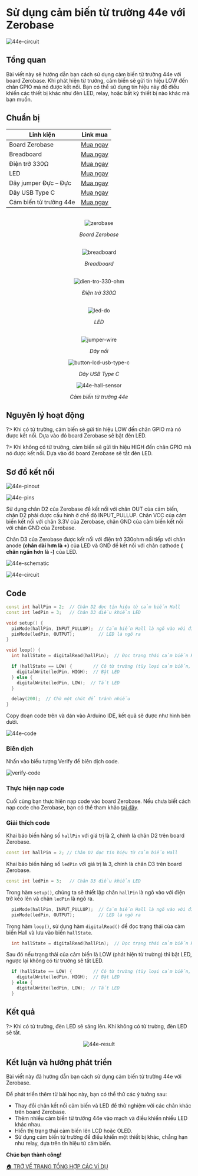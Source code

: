 <br>
<br>
<br>

# Sử dụng cảm biến từ trường 44e với Zerobase

![44e-circuit](https://cdn.chipstack.vn/zerobase/44e-hall-sensor/44e-circuit.jpg)

## Tổng quan

Bài viết này sẽ hướng dẫn bạn cách sử dụng cảm biến từ trường 44e với board Zerobase. Khi phát hiện từ trường, cảm biến sẽ gửi tín hiệu LOW đến chân GPIO mà nó được kết nối. Bạn có thể sử dụng tín hiệu này để điều khiển các thiết bị khác như đèn LED, relay, hoặc bất kỳ thiết bị nào khác mà bạn muốn.

## Chuẩn bị

| Linh kiện |  Link mua |
| --- | --- |
| Board Zerobase |[Mua ngay](https://chipstack.vn/san-pham/zerobase) |
| Breadboard |[Mua ngay](https://chipstack.vn/san-pham/breadboard-830-lo/) |
| Điện trở 330Ω |[Mua ngay](https://chipstack.vn/san-pham/dien-tro-1-4w-1/) |
| LED |[Mua ngay](https://chipstack.vn/san-pham/led-5mm-vo-mau/) |
| Dây jumper Đực – Đực | [Mua ngay](https://chipstack.vn/san-pham/day-jumper-duc-duc/) |
| Dây USB Type C |[Mua ngay](https://chipstack.vn/san-pham/day-usb-type-c-1m/) |
| Cảm biến từ trường 44e | [Mua ngay](https://chipstack.vn/san-pham/cam-bien-hall-44e/) |

<br>

<div align="center">
    <img src="https://cdn.chipstack.vn/default/zerobase-overview.png" alt="zerobase">
    <p><em>Board Zerobase</em></p>
</div>

<br>

<div align="center">
    <img src="https://cdn.chipstack.vn/default/breadboard.png" alt="breadboard">
    <p><em>Breadboard</em></p>
</div>

<br>

<div align="center">
    <img src="https://cdn.chipstack.vn/default/dien-tro-330-ohm.png" alt="dien-tro-330-ohm">
    <p><em>Điện trở 330Ω</em></p>
</div>

<br>

<div align="center">
    <img src="https://cdn.chipstack.vn/default/led-do.png" alt="led-do">
    <p><em>LED</em></p>
</div>

<br>

<div align="center">
    <img src="https://cdn.chipstack.vn/default/jumper-wire.png" alt="jumper-wire">
    <p><em>Dây nối</em></p>
</div>

<div align="center">
    <img src="https://cdn.chipstack.vn/default/usb-type-c.jpg" alt="button-lcd-usb-type-c">
    <p><em>Dây USB Type C</em></p>
</div>

<div align="center">
    <img src="https://cdn.chipstack.vn/zerobase2/44e-hall-sensor/44e.jpg" alt="44e-hall-sensor">
    <p><em>Cảm biến từ trường 44e</em></p>
</div>

## Nguyên lý hoạt động

?> Khi có từ trường, cảm biến sẽ gửi tín hiệu LOW đến chân GPIO mà nó được kết nối. Dựa vào đó board Zerobase sẽ bật đèn LED.

?> Khi không có từ trường, cảm biến sẽ gửi tín hiệu HIGH đến chân GPIO mà nó được kết nối. Dựa vào đó board Zerobase sẽ tắt đèn LED.

## Sơ đồ kết nối

![44e-pinout](https://cdn.chipstack.vn/zerobase2/44e-hall-sensor/pinout-44e.jpg)

![44e-pins](https://cdn.chipstack.vn/zerobase/44e-hall-sensor/44e-pins.png)

Sử dụng chân D2 của Zerobase để kết nối với chân OUT của cảm biến, chân D2 phải được cấu hình ở chế độ INPUT_PULLUP. Chân VCC của cảm biến kết nối với chân 3.3V của Zerobase, chân GND của cảm biến kết nối với chân GND của Zerobase.

Chân D3 của Zerobase được kết nối với điện trở 330ohm nối tiếp với chân anode **(chân dài hơn là +)** của LED và GND để kết nối với chân cathode **( chân ngắn hơn là -)** của LED.

![44e-schematic](https://cdn.chipstack.vn/zerobase/44e-hall-sensor/44e-schematic.png)

![44e-circuit](https://cdn.chipstack.vn/zerobase/44e-hall-sensor/44e-circuit.jpg)

## Code

```cpp
const int hallPin = 2;  // Chân D2 đọc tín hiệu từ cảm biến Hall
const int ledPin = 3;   // Chân D3 điều khiển LED

void setup() {
  pinMode(hallPin, INPUT_PULLUP);  // Cảm biến Hall là ngõ vào với điện trở kéo lên
  pinMode(ledPin, OUTPUT);         // LED là ngõ ra
}

void loop() {
  int hallState = digitalRead(hallPin);  // Đọc trạng thái cảm biến Hall

  if (hallState == LOW) {        // Có từ trường (tùy loại cảm biến, có thể là LOW)
    digitalWrite(ledPin, HIGH);  // Bật LED
  } else {
    digitalWrite(ledPin, LOW);  // Tắt LED
  }

  delay(200);  // Chờ một chút để tránh nhiễu
}
```

Copy đoạn code trên và dán vào Arduino IDE, kết quả sẽ được như hình bên dưới.

![44e-code](https://cdn.chipstack.vn/zerobase/44e-hall-sensor/44e-code.png)

### Biên dịch

Nhấn vào biểu tượng Verify để biên dịch code.

![verify-code](https://cdn.chipstack.vn/default/verify-code.png "verify-code]")

### Thực hiện nạp code
Cuối cùng bạn thực hiện nạp code vào board Zerobase. Nếu chưa biết cách nạp code cho Zerobase, bạn có thể tham khảo [tại đây](https://zerobase.chipstack.vn/#/vi/zerobase/quickstart).

### Giải thích code

Khai báo biến hằng số `hallPin` với giá trị là 2, chính là chân D2 trên board Zerobase.

```cpp
const int hallPin = 2; // Chân D2 đọc tín hiệu từ cảm biến Hall
```

Khai báo biến hằng số `ledPin` với giá trị là 3, chính là chân D3 trên board Zerobase.

```cpp
const int ledPin = 3;   // Chân D3 điều khiển LED
```

Trong hàm `setup()`, chúng ta sẽ thiết lập chân `hallPin` là ngõ vào với điện trở kéo lên và chân `ledPin` là ngõ ra.

```cpp
  pinMode(hallPin, INPUT_PULLUP);  // Cảm biến Hall là ngõ vào với điện trở kéo lên
  pinMode(ledPin, OUTPUT);         // LED là ngõ ra
```

Trong hàm `loop()`, sử dụng hàm `digitalRead()` để đọc trạng thái của cảm biến Hall và lưu vào biến `hallState`.

```cpp
  int hallState = digitalRead(hallPin);  // Đọc trạng thái cảm biến Hall
```

Sau đó nếu trạng thái của cảm biến là LOW (phát hiện từ trường) thì bật LED, ngược lại không có từ trường sẽ tắt LED.

```cpp
  if (hallState == LOW) {        // Có từ trường (tùy loại cảm biến, có thể là LOW)
    digitalWrite(ledPin, HIGH);  // Bật LED
  } else {
    digitalWrite(ledPin, LOW);  // Tắt LED
  }
```

## Kết quả

?> Khi có từ trường, đèn LED sẽ sáng lên. Khi không có từ trường, đèn LED sẽ tắt.

<p align="center">
  <img src="https://cdn.chipstack.vn/zerobase/44e-hall-sensor/44e-result.gif" alt="44e-result">
</p>

## Kết luận và hướng phát triển

Bài viết này đã hướng dẫn bạn cách sử dụng cảm biến từ trường 44e với Zerobase.

Để phát triển thêm từ bài học này, bạn có thể thử các ý tưởng sau:

- Thay đổi chân kết nối cảm biến và LED để thử nghiệm với các chân khác trên board Zerobase.
- Thêm nhiều cảm biến từ trường 44e vào mạch và điều khiển nhiều LED khác nhau.
- Hiển thị trạng thái cảm biến lên LCD hoặc OLED.
- Sử dụng cảm biến từ trường để điều khiển một thiết bị khác, chẳng hạn như relay, dựa trên tín hiệu từ cảm biến.

**Chúc bạn thành công!**

[🏠 TRỞ VỀ TRANG TỔNG HỢP CÁC VÍ DỤ](vi/zerobase/examples.md)






